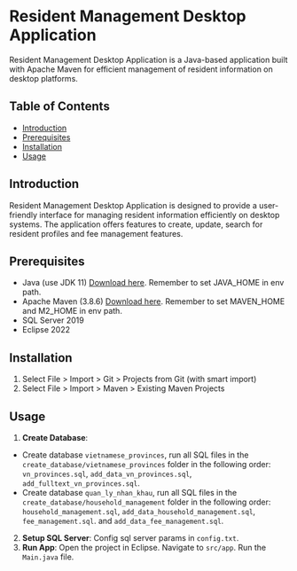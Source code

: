 # Resident Management Desktop Application

Resident Management Desktop Application is a Java-based application built with Apache Maven for efficient management of resident information on desktop platforms.

## Table of Contents

- [Introduction](#introduction)
- [Prerequisites](#prerequisites)
- [Installation](#installation)
- [Usage](#usage)

## Introduction

Resident Management Desktop Application is designed to provide a user-friendly interface for managing resident information efficiently on desktop systems. The application offers features to create, update, search for resident profiles and fee management features.

## Prerequisites

- Java (use JDK 11) [Download here](https://docs.aws.amazon.com/corretto/latest/corretto-11-ug/downloads-list.html). Remember to set JAVA_HOME in env path.
- Apache Maven (3.8.6) [Download here](https://maven.apache.org/download.cgi). Remember to set MAVEN_HOME and M2_HOME in env path.
- SQL Server 2019
- Eclipse 2022

## Installation

1. Select File > Import > Git > Projects from Git (with smart import)
2. Select File > Import > Maven > Existing Maven Projects

## Usage

1. **Create Database**: 
- Create database `vietnamese_provinces`, run all SQL files in the `create_database/vietnamese_provinces` folder in the following order: `vn_provinces.sql`, `add_data_vn_provinces.sql`, `add_fulltext_vn_provinces.sql`.
- Create database `quan_ly_nhan_khau`, run all SQL files in the `create_database/household_management` folder in the following order: `household_management.sql`, `add_data_household_management.sql`, `fee_management.sql`.
and `add_data_fee_management.sql`.
2. **Setup SQL Server**: Config sql server params in `config.txt`.
3. **Run App**: Open the project in Eclipse. Navigate to `src/app`. Run the `Main.java` file.
